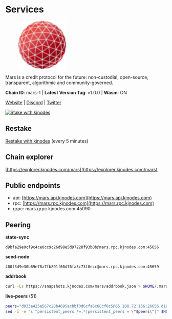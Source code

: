 # Services

<figure><img src="https://raw.githubusercontent.com/kj89/cosmos-images/main/logos/mars.png" width="150" alt=""><figcaption></figcaption></figure>

Mars is a credit protocol for the future: non-custodial,  open-source, transparent, algorithmic and community-governed.

**Chain ID**: mars-1 | **Latest Version Tag**: v1.0.0 | **Wasm**: ON

[Website](https://marsprotocol.io) | [Discord](https://discord.gg/marsprotocol) | [Twitter](https://twitter.com/mars_protocol)

[![Stake with kjnodes](https://i.ibb.co/cr44Q8j/button-stake-with-kjnodes.png)](https://restake.app/mars/marsvaloper1p9t4gr40rnpdwqacxgcqp7ffrfw908nu020g4n)

## Restake

[Restake with kjnodes](https://restake.app/mars/marsvaloper1p9t4gr40rnpdwqacxgcqp7ffrfw908nu020g4n) (every 5 minutes)
## Chain explorer
[https://explorer.kjnodes.com/mars](https://explorer.kjnodes.com/mars)

## Public endpoints

* api: [https://mars.api.kjnodes.com](https://mars.api.kjnodes.com)
* rpc: [https://mars.rpc.kjnodes.com](https://mars.rpc.kjnodes.com)
* grpc: mars.grpc.kjnodes.com:45090

## Peering

**state-sync**

```text
d9bfa29e0cf9c4ce0cc9c26d98e5d97228f93b0b@mars.rpc.kjnodes.com:45656
```

**seed-node**

```text
400f3d9e30b69e78a7fb891f60d76fa3c73f0ecc@mars.rpc.kjnodes.com:45659
```

**addrbook**
```bash
curl -Ls https://snapshots.kjnodes.com/mars/addrbook.json > $HOME/.mars/config/addrbook.json
```

**live-peers** (51)
```bash
peers="d933a425e567c28b4695acbbf0d6cfa6c68cf0c5@65.108.72.156:26656,d10e5704f3c8e9dd6ef42445e4b88bb57d0a8289@65.108.8.247:18556,f6eddb5f6ef49a1a2007e586da4755b2b2081b3d@51.89.6.150:20656,894d4d9dd0df037afaef0f871ad14cd2dced2d33@65.108.238.61:23656,c0e6bf4193accabc14171ce163e704dcec5ea5df@51.91.215.170:36095,4a10096e178d36c5d6a6ad8adb2f17f4e6667671@51.159.214.226:33003,41caa4106f68977e3a5123e56f57934a2d34a1c1@95.214.53.233:27056,001dc593a5d8237d0bcd746302e19aeb8ff0d068@38.146.3.135:18556,352d8310c56f2538e4295157809b775071c2cd1d@65.108.141.109:21656,d9bfa29e0cf9c4ce0cc9c26d98e5d97228f93b0b@65.109.88.38:45656,76969af1bccdd4dcc511741b171c3d4ccb837ba6@146.59.85.223:18556,84f821d36d45cc0cdaa4ff05297e888bb0d9de8f@85.237.193.111:26656,73be725377cc966d8da48f751085de4d1581b391@185.242.112.32:27651,7583038c5f21ef6ddb60692469cfd80c97dd585d@88.218.224.126:26656,ef7c6b0f2ddfcef34a7f36681eaa8159be83b71f@178.128.28.236:26656,969af6a39a0f7e8a17b92d90888360ad92248626@65.108.132.107:2000,b88814bddfccd85289d7201bfd6fc6c4b3342ab2@178.162.165.193:36095,c46be592341987eae20ac681cb08d2abcc02ab9a@137.74.4.20:2000,d0dbb50a474888b8bed04bf8a23ac6b8bae443ee@5.79.79.80:18095,be7d56127ef887d095b2f55f09be5fee1969d922@146.59.52.48:18095,d2a2c21754be65ad4a4f1de1f6163f681a6e8af8@192.99.44.79:18556,52f792239ee6098457ecf1ff7402cd0b2529cea1@178.62.12.19:26656,59bb909c57664fafe88bf1b6924769c15a769ba4@65.108.125.236:3000,8bdf870e0eece71e1a09a80f5995d6d5e830c763@65.109.106.169:26656,04bd5d9511f40dd4bec23cc261d7838d9f8326cf@213.32.24.201:26656,4131038cf7f74c76394788405cef2e2cd643b895@52.68.2.159:26656,9cb92702727bc5f3d40154e625b9553a04f4d649@65.109.104.72:18556,be494851610016cff8853796a99c3ad46d8d1b5b@65.108.76.242:36095,905157b5cc774bb0ebbc79c040bead1adf5df58b@131.153.203.225:26656,5ffee90e41903f6fba29dc75446d536a02d626fe@65.108.232.150:18095,6b16855f89284da99b5637b93dada66c00430a33@51.91.219.141:30003,ebc272824924ea1a27ea3183dd0b9ba713494f83@185.16.39.137:27056,a57468bf54407d75dee78b0cb6612805c4ac83e1@45.85.147.42:13656,7f4be5f7db9b920e965197b65974f0e1e64749e4@144.126.128.128:26656,88f8e4d74b70e18d4f3515d34701704086aa77e1@38.146.3.134:18556,d8e92c3ca2daddef493d518b4e850af26ec4027b@199.85.208.186:26656,1616af7456f519a0f2360adcad45d4bb9d39c92d@146.59.85.222:26656,04c687dea43de3f30df5672b30b061789a0cf8e8@144.202.72.17:26606,9c0c747a44919d645f74354fbe095337630b9eee@37.252.184.228:26656,1892755333d2cc6f7ba97bda1b1c709ad4ab69cd@50.21.173.82:26656,e61f11c5b03400d3a99c066f951ed0888a2b64af@65.108.238.103:18556,918041a30cfbf00e3bcff76faaceb3ccc3fe5032@162.19.89.8:18556,6cbdee8a3fd9dc83b8296275c96e5372dbc3b143@148.113.159.123:26656,b212d5740b2e11e54f56b072dc13b6134650cfb5@169.155.44.167:26656,436baf65a7e0e79c2c5453798ae72e71213ec502@18.216.221.25:26656,c124ce0b508e8b9ed1c5b6957f362225659b5343@169.155.45.189:26656,72f61b92eca31c9edc81e32c7454f244c48db040@65.108.200.49:26776,54d3ac18bcc6a760a859644a0a80077d2618c872@95.217.85.254:15603,141f6066694776b73ec6fc34356fe842ecf03898@46.38.243.16:45656,86baedb502883a67947c84f62f3b6b89fc630988@107.155.81.98:26656,ca5a76c51bbbc57f839e6ed08953d3926eaa6e5b@34.159.225.1:26656"
sed -i -e "s|^persistent_peers *=.*|persistent_peers = \"$peers\"|" $HOME/.mars/config/config.toml
```
